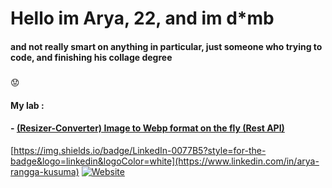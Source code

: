 # Hello im Arya, 22, and im d*mb
#### and not really smart on anything in particular, just someone who trying to code, and finishing his collage degree 
##### 
:worried:
#### My lab :
#### - [(Resizer-Converter) Image to Webp format on the fly (Rest API)](https://iwebp.projectxi.my.id/ "Heading link")

[https://img.shields.io/badge/LinkedIn-0077B5?style=for-the-badge&logo=linkedin&logoColor=white](https://www.linkedin.com/in/arya-rangga-kusuma)
[![Website](https://img.shields.io/badge/LinkedIn-0077B5?style=for-the-badge&logo=linkedin&logoColor=white)](https://www.linkedin.com/in/arya-rangga-kusuma)
